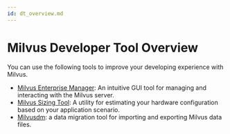 ```yaml
---
id: dt_overview.md
---
```


# Milvus Developer Tool Overview


You can use the following tools to improve your developing experience with Milvus. 

- [Milvus Enterprise Manager](https://zilliz.com/products/em/): An intuitive GUI tool for managing and interacting with the Milvus server. 
- [Milvus Sizing Tool](https://zilliz.com/sizing-tool/): A utility for estimating your hardware configuration based on your application scenario. 
- [Milvusdm](https://www.zilliz.com/blog/Milvus-Data-Migration-Tool): a data migration tool for importing and exporting Milvus data files.